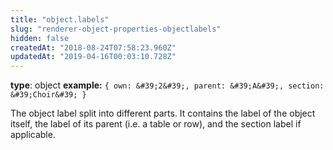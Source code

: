 ```yaml
---
title: "object.labels"
slug: "renderer-object-properties-objectlabels"
hidden: false
createdAt: "2018-08-24T07:58:23.960Z"
updatedAt: "2019-04-16T00:03:10.728Z"
---
```

**type**: object
**example:** `{ own: &#39;2&#39;, parent: &#39;A&#39;, section: &#39;Choir&#39; }`

The object label split into different parts. It contains the label of the object itself, the label of its parent (i.e. a table or row), and the section label if applicable.
